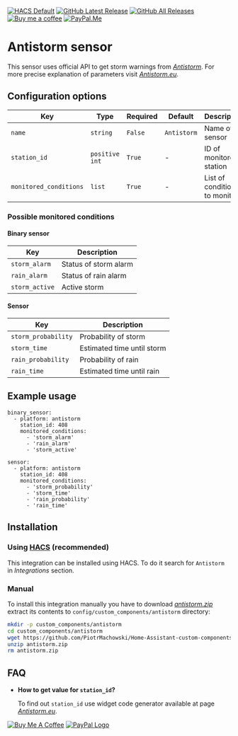 [![HACS Default][hacs_shield]][hacs]
[![GitHub Latest Release][releases_shield]][latest_release]
[![GitHub All Releases][downloads_total_shield]][releases]
[![Buy me a coffee][buy_me_a_coffee_shield]][buy_me_a_coffee]
[![PayPal.Me][paypal_me_shield]][paypal_me]


[hacs_shield]: https://img.shields.io/static/v1.svg?label=HACS&message=Default&style=popout&color=green&labelColor=41bdf5&logo=HomeAssistantCommunityStore&logoColor=white
[hacs]: https://hacs.xyz/docs/default_repositories

[latest_release]: https://github.com/PiotrMachowski/Home-Assistant-custom-components-Antistorm/releases/latest
[releases_shield]: https://img.shields.io/github/release/PiotrMachowski/Home-Assistant-custom-components-Antistorm.svg?style=popout

[releases]: https://github.com/PiotrMachowski/Home-Assistant-custom-components-Antistorm/releases
[downloads_total_shield]: https://img.shields.io/github/downloads/PiotrMachowski/Home-Assistant-custom-components-Antistorm/total

[buy_me_a_coffee_shield]: https://img.shields.io/static/v1.svg?label=%20&message=Buy%20me%20a%20coffee&color=6f4e37&logo=buy%20me%20a%20coffee&logoColor=white
[buy_me_a_coffee]: https://www.buymeacoffee.com/PiotrMachowski

[paypal_me_shield]: https://img.shields.io/static/v1.svg?label=%20&message=PayPal.Me&logo=paypal
[paypal_me]: https://paypal.me/PiMachowski


# Antistorm sensor

This sensor uses official API to get storm warnings from [*Antistorm*](https://antistorm.eu/). For more precise explanation of parameters visit [*Antistorm.eu*](https://antistorm.eu/deweloperzy.php).

## Configuration options

| Key | Type | Required | Default | Description |
| --- | --- | --- | --- | --- |
| `name` | `string` | `False` | `Antistorm` | Name of sensor |
| `station_id` | `positive int` | `True` | - | ID of monitored station |
| `monitored_conditions` | `list` | `True` | - | List of conditions to monitor |

### Possible monitored conditions

#### Binary sensor
| Key | Description |
| --- | --- | 
| `storm_alarm` | Status of storm alarm |
| `rain_alarm` | Status of rain alarm |
| `storm_active` | Active storm |

#### Sensor
| Key | Description |
| --- | --- | 
| `storm_probability` | Probability of storm |
| `storm_time` | Estimated time until storm |
| `rain_probability` | Probability of rain |
| `rain_time` | Estimated time until rain |

## Example usage

```
binary_sensor:
  - platform: antistorm
    station_id: 408
    monitored_conditions:
      - 'storm_alarm'
      - 'rain_alarm'
      - 'storm_active'
```

```
sensor:
  - platform: antistorm
    station_id: 408
    monitored_conditions:
      - 'storm_probability'
      - 'storm_time'
      - 'rain_probability'
      - 'rain_time'
```

## Installation

### Using [HACS](https://hacs.xyz/) (recommended)

This integration can be installed using HACS.
To do it search for `Antistorm` in *Integrations* section.

### Manual

To install this integration manually you have to download [*antistorm.zip*](https://github.com/PiotrMachowski/Home-Assistant-custom-components-Antistorm/releases/latest/download/antistorm.zip) extract its contents to `config/custom_components/antistorm` directory:
```bash
mkdir -p custom_components/antistorm
cd custom_components/antistorm
wget https://github.com/PiotrMachowski/Home-Assistant-custom-components-Antistorm/releases/latest/download/antistorm.zip
unzip antistorm.zip
rm antistorm.zip
```


## FAQ

* **How to get value for `station_id`?**

  To find out `station_id` use widget code generator available at page [*Antistorm.eu*](https://antistorm.eu/deweloperzy.php).

<a href="https://www.buymeacoffee.com/PiotrMachowski" target="_blank"><img src="https://bmc-cdn.nyc3.digitaloceanspaces.com/BMC-button-images/custom_images/orange_img.png" alt="Buy Me A Coffee" style="height: auto !important;width: auto !important;" ></a>
<a href="https://paypal.me/PiMachowski" target="_blank"><img src="https://www.paypalobjects.com/webstatic/mktg/logo/pp_cc_mark_37x23.jpg" border="0" alt="PayPal Logo" style="height: auto !important;width: auto !important;"></a>
